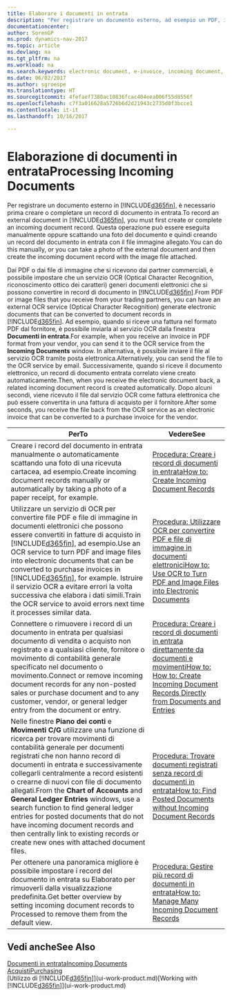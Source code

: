 ```yaml
---
title: Elaborare i documenti in entrata
description: "Per registrare un documento esterno, ad esempio un PDF, in Dynamics NAV, è necessario prima creare o completare un record di documento in entrata."
documentationcenter: 
author: SorenGP
ms.prod: dynamics-nav-2017
ms.topic: article
ms.devlang: na
ms.tgt_pltfrm: na
ms.workload: na
ms.search.keywords: electronic document, e-invoice, incoming document, OCR, ecommerce, document exchange, import invoice
ms.date: 06/02/2017
ms.author: sgroespe
ms.translationtype: HT
ms.sourcegitcommit: 4fefaef7380ac10836fcac404eea006f55d8556f
ms.openlocfilehash: c7f3a016628a5726b6d2d21943c2735d0f3bcce1
ms.contentlocale: it-it
ms.lasthandoff: 10/16/2017

---
```

# <a name="processing-incoming-documents"></a><span data-ttu-id="a9afb-103">Elaborazione di documenti in entrata</span><span class="sxs-lookup"><span data-stu-id="a9afb-103">Processing Incoming Documents</span></span>
<span data-ttu-id="a9afb-104">Per registrare un documento esterno in [!INCLUDE[d365fin](includes/d365fin_md.md)], è necessario prima creare o completare un record di documento in entrata.</span><span class="sxs-lookup"><span data-stu-id="a9afb-104">To record an external document in [!INCLUDE[d365fin](includes/d365fin_md.md)], you must first create or complete an incoming document record.</span></span> <span data-ttu-id="a9afb-105">Questa operazione può essere eseguita manualmente oppure scattando una foto del documento e quindi creando un record del documento in entrata con il file immagine allegato.</span><span class="sxs-lookup"><span data-stu-id="a9afb-105">You can do this manually, or you can take a photo of the external document and then create the incoming document record with the image file attached.</span></span>

<span data-ttu-id="a9afb-106">Dai PDF o dai file di immagine che si ricevono dai partner commerciali, è possibile impostare che un servizio OCR (Optical Character Recognition, riconoscimento ottico dei caratteri) generi documenti elettronici che si possono convertire in record di documento in [!INCLUDE[d365fin](includes/d365fin_md.md)].</span><span class="sxs-lookup"><span data-stu-id="a9afb-106">From PDF or image files that you receive from your trading partners, you can have an external OCR service (Optical Character Recognition) generate electronic documents that can be converted to document records in [!INCLUDE[d365fin](includes/d365fin_md.md)].</span></span> <span data-ttu-id="a9afb-107">Ad esempio, quando si riceve una fattura nel formato PDF dal fornitore, è possibile inviarla al servizio OCR dalla finestra **Documenti in entrata**.</span><span class="sxs-lookup"><span data-stu-id="a9afb-107">For example, when you receive an invoice in PDF format from your vendor, you can send it to the OCR service from the **Incoming Documents** window.</span></span> <span data-ttu-id="a9afb-108">In alternativa, è possibile inviare il file al servizio OCR tramite posta elettronica.</span><span class="sxs-lookup"><span data-stu-id="a9afb-108">Alternatively, you can send the file to the OCR service by email.</span></span> <span data-ttu-id="a9afb-109">Successivamente, quando si riceve il documento elettronico, un record di documento entrata correlato viene creato automaticamente.</span><span class="sxs-lookup"><span data-stu-id="a9afb-109">Then, when you receive the electronic document back, a related incoming document record is created automatically.</span></span> <span data-ttu-id="a9afb-110">Dopo alcuni secondi, viene ricevuto il file dal servizio OCR come fattura elettronica che può essere convertita in una fattura di acquisto per il fornitore.</span><span class="sxs-lookup"><span data-stu-id="a9afb-110">After some seconds, you receive the file back from the OCR service as an electronic invoice that can be converted to a purchase invoice for the vendor.</span></span>

| <span data-ttu-id="a9afb-111">Per</span><span class="sxs-lookup"><span data-stu-id="a9afb-111">To</span></span> | <span data-ttu-id="a9afb-112">Vedere</span><span class="sxs-lookup"><span data-stu-id="a9afb-112">See</span></span> |
| --- | --- |
| <span data-ttu-id="a9afb-113">Creare i record del documento in entrata manualmente o automaticamente scattando una foto di una ricevuta cartacea, ad esempio.</span><span class="sxs-lookup"><span data-stu-id="a9afb-113">Create incoming document records manually or automatically by taking a photo of a paper receipt, for example.</span></span> |[<span data-ttu-id="a9afb-114">Procedura: Creare i record di documenti in entrata</span><span class="sxs-lookup"><span data-stu-id="a9afb-114">How to: Create Incoming Document Records</span></span>](across-how-create-income-document-records.md) |
| <span data-ttu-id="a9afb-115">Utilizzare un servizio di OCR per convertire file PDF e file di immagine in documenti elettronici che possono essere convertiti in fatture di acquisto in [!INCLUDE[d365fin](includes/d365fin_md.md)], ad esempio.</span><span class="sxs-lookup"><span data-stu-id="a9afb-115">Use an OCR service to turn PDF and image files into electronic documents that can be converted to purchase invoices in [!INCLUDE[d365fin](includes/d365fin_md.md)], for example.</span></span> <span data-ttu-id="a9afb-116">Istruire il servizio OCR a evitare errori la volta successiva che elabora i dati simili.</span><span class="sxs-lookup"><span data-stu-id="a9afb-116">Train the OCR service to avoid errors next time it processes similar data.</span></span> |[<span data-ttu-id="a9afb-117">Procedura: Utilizzare OCR per convertire PDF e file di immagine in documenti elettronici</span><span class="sxs-lookup"><span data-stu-id="a9afb-117">How to: Use OCR to Turn PDF and Image Files into Electronic Documents</span></span>](across-how-use-ocr-pdf-images-files.md) |
| <span data-ttu-id="a9afb-118">Connettere o rimuovere i record di un documento in entrata per qualsiasi documento di vendita o acquisto non registrato e a qualsiasi cliente, fornitore o movimento di contabilità generale specificato nel documento o movimento.</span><span class="sxs-lookup"><span data-stu-id="a9afb-118">Connect or remove incoming document records for any non-posted sales or purchase document and to any customer, vendor, or general ledger entry from the document or entry.</span></span> |[<span data-ttu-id="a9afb-119">Procedura: Creare i record di documenti in entrata direttamente da documenti e movimenti</span><span class="sxs-lookup"><span data-stu-id="a9afb-119">How to: How to: Create Incoming Document Records Directly from Documents and Entries</span></span>](across-how-connect-disconnect-income-document-records.md) |
| <span data-ttu-id="a9afb-120">Nelle finestre **Piano dei conti** e **Movimenti C/G** utilizzare una funzione di ricerca per trovare movimenti di contabilità generale per documenti registrati che non hanno record di documenti in entrata e successivamente collegarli centralmente a record esistenti o crearne di nuovi con file di documento allegati.</span><span class="sxs-lookup"><span data-stu-id="a9afb-120">From the **Chart of Accounts** and **General Ledger Entries** windows, use a search function to find general ledger entries for posted documents that do not have incoming document records and then centrally link to existing records or create new ones with attached document files.</span></span> |[<span data-ttu-id="a9afb-121">Procedura: Trovare documenti registrati senza record di documenti in entrata</span><span class="sxs-lookup"><span data-stu-id="a9afb-121">How to: Find Posted Documents without Incoming Document Records</span></span>](across-how-find-posted-documents-without-income-document-records.md) |
| <span data-ttu-id="a9afb-122">Per ottenere una panoramica migliore è possibile impostare i record del documento in entrata su Elaborato per rimuoverli dalla visualizzazione predefinita.</span><span class="sxs-lookup"><span data-stu-id="a9afb-122">Get better overview by setting incoming document records to Processed to remove them from the default view.</span></span> |[<span data-ttu-id="a9afb-123">Procedura: Gestire più record di documenti in entrata</span><span class="sxs-lookup"><span data-stu-id="a9afb-123">How to: Manage Many Incoming Document Records</span></span>](across-how-manage-many-income-document-records.md) |

## <a name="see-also"></a><span data-ttu-id="a9afb-124">Vedi anche</span><span class="sxs-lookup"><span data-stu-id="a9afb-124">See Also</span></span>
[<span data-ttu-id="a9afb-125">Documenti in entrata</span><span class="sxs-lookup"><span data-stu-id="a9afb-125">Incoming Documents</span></span>](across-income-documents.md)  
[<span data-ttu-id="a9afb-126">Acquisti</span><span class="sxs-lookup"><span data-stu-id="a9afb-126">Purchasing</span></span>](purchasing-manage-purchasing.md)  
<span data-ttu-id="a9afb-127">[Utilizzo di [!INCLUDE[d365fin](includes/d365fin_md.md)]](ui-work-product.md)</span><span class="sxs-lookup"><span data-stu-id="a9afb-127">[Working with [!INCLUDE[d365fin](includes/d365fin_md.md)]](ui-work-product.md)</span></span>

